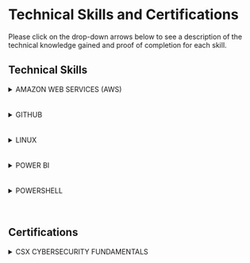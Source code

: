 <h1> Technical Skills and Certifications </h1>

Please click on the drop-down arrows below to see a description of the technical knowledge gained and proof of completion for each skill.

<h2> Technical Skills </h2>

<details><summary>AMAZON WEB SERVICES (AWS)</summary>

  
<h4> Description: </h4>
I completed the AWS Cloud Practitioner Essentials course offered by Amazon:
https://www.aws.training/learningobject/curriculum?id=16357

<ul>
The 8 AWS Courses include an overview of fundamental Amazon Web Services products and capabilities including:
 <li>Definition and benefits of cloud computing</li>
 <li>AWS Core Services (EC2 Cloud, S3 Data Storage, etc.)</li>
 <li>AWS Security (Shared responsibility model, roles, permissions, security certifications)</li>
 <li>AWS Architecting (Pillars: operational excellence, security, reliability, performance efficiency, cost optimization)</li>
 <li>AWS Pricing and Support (only pay for what you use)</li>
 <li>AWS Product Demonstrations</li>
</ul>

<h4> Course Completion: </h4>
AWS Cloud Practitioner Essentials Course Completion Certificate:
<img src="AWSCourseCompletion.jpg" alt="AWS Course Completion">





</details>

<br>
<br>

<details><summary>GITHUB</summary>


<h4> Description: </h4>
I completed the introductory GitHub learning labs offered on the GitHub website:
https://lab.github.com/courses 

<ul>
The 8 GitHub labs include an overview of fundamental GitHub skills including:
<li>GitHub page navigation</li>
<li>Adding files</li>
<li>Formatting content using Markdown</li>
<li>Creating and merging Pull Requests</li>
<li>Publishing repositories using GitHub Pages</li>
<li>Contributing to repositories in the GitHub community</li>
<li>Uploading existing projects to GitHub</li>
</ul>

<h4> Course Completion: </h4>
<img src="GitHubProgress1.jpg" alt="GitHubProgress">

<img src="GitHubProgress2.jpg" alt="GitHubProgress2">


</details>

<br>
<br>
  
<details><summary>LINUX</summary>


<h4> Description: </h4>
I completed a series of online tutorials offered by Guru99:
https://www.guru99.com/unix-linux-tutorial.html 

<ul>
The 5 Linux learning modules offer information regarding Linux development, structure, and basic commands including:
<li>Kernel definition</li>
<li>Description of Linux development (free, open source OS launched in 1991)</li>
<li>Explanation of Linux environment (everything acts as a file)</li>
<li>Linux distributions (Red Hat, Ubuntu, etc.)</li>
<li>User roles and security (regular, root, service)</li>
<li>File naming conventions (case sensitive)</li>
<li>Basic commands (pwd, cd, ls, cat, history, etc.)</li>
<li>User permissions (read, write, execute)</li>
<li>Input and Output redirection</li>
<li>Piping (used to run commands consecutively)</li>
<li>Searching and filtering files (grep command, sort command)</li>
<li>Regular expressions (sepcial characters used to search data and create lists)</li>
<li>Linux environment variables (values that can control or inform system behavior, including: PATH, $LANG, etc.)</li>
<li>Communicating within networks (Ping, FTP, SSH)</li>
<li>Managing processes (foreground vs. background processes, ps utility, kill, nice)</li>
<li>The VI editor (command and insert mode)</li>
<li>Shell scripting (complex scripts that process input and create output)</li>
<li>Virtual terminals (allow multiple users to work on the same computer)</li>
<li>Administration (adding users, managing groups, and access controls)</li>
<li>Comparison with Unix</li>
<li>Common interview questions regarding shell scripting, Linux, and Unix</li>
</ul>


</details>

<br>
<br>

<details><summary>POWER BI</summary>


<h4> Description: </h4>
I completed an online training course offered by EdX:
https://powerbi.microsoft.com/en-us/learning/ 

<ul>
The 9 Power BI learning modules and corresponding labs include an overview of fundamental data analysis and visualization skills using Power BI. These skills include:
<li>Manipulating data in the Power BI desktop, indcluding spreadsheets and parameters</li>
<li>Modeling data thorugh creating columns and tables</li>
<li>Analyzing and visualizing data thorugh graphs, slicers, and conditional formatting</li>
<li>Creating and editing dashboards in Power BI Service</li>
<li>Appropriately formatting Excel to use compatibly with Power BI</li>
<li>Managing and updating both data content and security</li>
<li>Creating live connections to servers (through SQL Azure, SQL Database, etc.)</li>
<li>Developer API</li>
<li>Power BI mobile phone/tablet compatibility and features</li>
</ul>


<h4> Course Completion: </h4>
<img src="PBICourseCompletion.jpg" alt="PowerBI Course Completion">


<h4> Course Performance: </h4>
<img src="PBICourseProgress.jpg" alt="PowerBI Course Progress">
<img src="PBIIntroGrades.jpg" alt="PowerBI Intro">
<img src="PBIModule1-2Grades.jpg" alt="PowerBI Module 1 and 2">
<img src="PBIModule3Grades.jpg" alt="PowerBI Module 3">
<img src="PBIModule4-5Grades.jpg" alt="PowerBI Module 4 and 5">
<img src="PBIModule6-7Grades.jpg" alt="PowerBI Module 6 and 7">
<img src="PBIModule8-9Grades.jpg" alt="PowerBI Module 8 and 9">


</details>

<br>
<br>

<details><summary>POWERSHELL</summary>


<h4> Description: </h4>
I completed an online PowerShell course offered by Microsoft Virtual Academy:
https://mva.microsoft.com/learning-path/powershell-beginner-12 

<br>

The PowerShell Beginner course learning path included 2 modules: Getting Started with Microsoft PowerShell and
Getting Started with PowerShell Desired State Configuration (DSC). The modules provided an overview of PowerShell logic and syntax. They also provided viewers methods to continue learning on their own. These modules covered the following core PowerShell concepts:

<ul>
Getting Started with Microsoft PowerShell
<li>PowerShell purpose and launching</li>
<li>PowerShell commandlets</li>
<li>Effective use of the help system</li>
<li>Using the pipeline to create more powerful code through combining commands</li>
<li>Using objects</li>
<li>Using PowerShell remotely</li>
<li>Automation</li>
<li>Basic scripting</li>
</ul>

<ul>
Getting Started with PowerShell Desired State Configuration (DSC)
<li>DSC architecture (push/pull)</li>
<li>Idempotent scripting</li>
<li>Webserver configuration</li>
<li>Configuring pull servers for deployment (SMB and HTTPS)</li>
<li>Configuring pus servers for deployment</li>
<li>Using built-in resources and add-ins</li>
<li>Parameterized configurations</li>
<li>Creating and encrypting credentials</li>
<li>Common code practices</li>
<li>DSC and Linux</li>
</ul>

<h4> Course Completion: </h4>
<img src="PowerShellBadge2.jpg" alt="[PowerShell Badge">


</details>

<br>
<br>

<h2> Certifications </h2>

<details><summary>CSX CYBERSECURITY FUNDAMENTALS</summary>


<h4>Description:</h4>
<ul>
The CSX Cybersecurity Fundamentals certification offers an overview of important cybersecurity concepts including:
<li>Risk framework</li>
<li>Common attacks</li>
<li>Cybersecurity controls</li>
<li>Security architecture</li>
<li>Defense in depth</li>
<li>Encryption</li>
<li>Risk assessments and vulnerability management</li>
<li>Security of operating systems, applications, and data</li>
<li>Incident response</li>
<li>Disaster recovery and business continuity planning</li>
<ul>

<ul>
<h4> Completion Schedule: </h4>
<li>Week 1 (1/6/19-1/12/19): Review sections 1 and 2</li>
<li>Week 2 (1/13/19-1/19/19): Review sections 3 and 4</li>
<li>Week 3 (1/20/19-1/26/19): Review sections 5 and 6</li>
<li>Week 4 (1/27/19-2/1/19): Review Vocabulary</li>
</ul>

Potential exam date: 2/2/19

